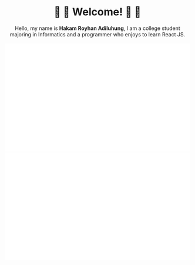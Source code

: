 <div align = "center">
  
# 🧬 🧮 Welcome! 🧮 🧬
Hello, my name is **Hakam Royhan Adiluhung**, I am a college student majoring in Informatics and a programmer who enjoys to learn React JS.
  <br/>
  <br/>
<img src = "https://github.com/hradiluhung/github-stats/blob/master/generated/overview.svg"></img> <img src = "https://github.com/hradiluhung/github-stats/blob/master/generated/languages.svg">
